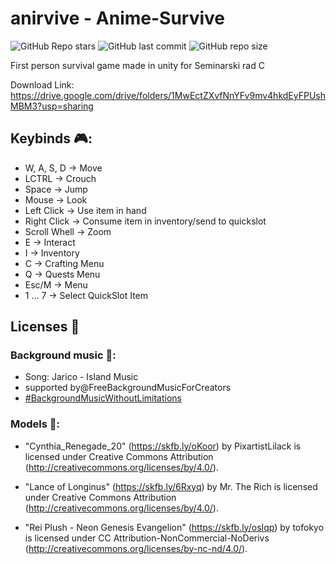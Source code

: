 # anirvive - Anime-Survive
![GitHub Repo stars](https://img.shields.io/github/stars/momcilovicluka/anirvive?style=for-the-badge&color=0000ff) ![GitHub last commit](https://img.shields.io/github/last-commit/momcilovicluka/anirvive?style=for-the-badge&color=0000ff) ![GitHub repo size](https://img.shields.io/github/repo-size/momcilovicluka/anirvive?style=for-the-badge&color=0000ff)

First person survival game made in unity for Seminarski rad C

Download Link: https://drive.google.com/drive/folders/1MwEctZXvfNnYFv9mv4hkdEyFPUshMBM3?usp=sharing

## Keybinds 🎮:
* W, A, S, D -> Move
* LCTRL -> Crouch
* Space -> Jump
* Mouse -> Look
* Left Click -> Use item in hand
* Right Click -> Consume item in inventory/send to quickslot
* Scroll Whell -> Zoom
* E -> Interact
* I -> Inventory
* C -> Crafting Menu
* Q -> Quests Menu
* Esc/M -> Menu
* 1 ... 7 -> Select QuickSlot Item

## Licenses 📜
### Background music 🎵:
* Song: Jarico - Island Music 
* supported by@FreeBackgroundMusicForCreators   
* [#BackgroundMusicWithoutLimitations](https://bit.ly/2XoXFnb)

### Models 🗿:
* "Cynthia_Renegade_20" (https://skfb.ly/oKoor) by PixartistLilack is licensed under Creative Commons Attribution (http://creativecommons.org/licenses/by/4.0/).

* "Lance of Longinus" (https://skfb.ly/6Rxyq) by Mr. The Rich is licensed under Creative Commons Attribution (http://creativecommons.org/licenses/by/4.0/).

* "Rei Plush - Neon Genesis Evangelion" (https://skfb.ly/osIqp) by tofokyo is licensed under CC Attribution-NonCommercial-NoDerivs (http://creativecommons.org/licenses/by-nc-nd/4.0/).
